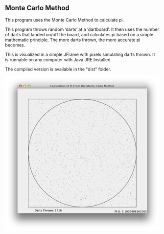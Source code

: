 ## Monte Carlo Method

This program uses the Monte Carlo Method to calculate pi.

This program throws random ‘darts’ at a ‘dartboard’. It then uses the number of darts that landed on/off the board, and calculates pi based on a simple mathematic principle. The more darts thrown, the more accurate pi becomes.

This is visualized in a simple JFrame with pixels simulating darts thrown. It is runnable on any computer with Java JRE Installed.

The compiled version is available in the "dist" folder.

![My image](https://raw.githubusercontent.com/baronalloway/MonteCarloMethod/master/img/Screen%20Shot%202014-05-02%20at%2012.27.38%20PM.png)